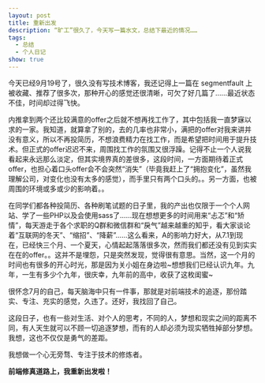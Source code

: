 ```yaml
---
layout: post
title: 重新出发
description: “旷工”很久了，今天写一篇水文，总结下最近的情况……
tags: 
  - 总结
  - 个人日记
show: true
---
```


今天已经9月19号了，很久没有写技术博客，我还记得上一篇在 segmentfault 上被收藏、推荐了很多次，那种开心的感觉还很清晰，可欠了好几篇了……最近状态不佳，时间却过得飞快。

内推拿到两个还比较满意的offer之后就不想再找工作了，其中包括我一直梦寐以求的一家。我知道，就算拿了别的，去的几率也非常小，满把的offer对我来讲并没有意义，所以不再投简历，不想浪费精力在找工作，而是希望把时间用于提升技术。但正式的offer迟迟不来，周围找工作的氛围又很浮躁。记得不止一个人说我看起来永远那么淡定，但其实境界真的差很多，这段时间，一方面期待着正式offer，也担心着口头offer会不会突然“消失”（毕竟我赶上了“拥抱变化”，虽然我理解公司，对变化也没有太多的感觉），而手里只有两个口头的。。另一方面，也被周围的环境或多或少的影响着。。

在同学们都各种投简历、各种刷笔试题的日子里，我的产出也仅限于一个个人网站、学了一些PHP以及会使用sass了……现在想想更多的时间用来“忐忑”和“矫情”，每天游走于各个求职的Q群和微信群和“戾气”越来越重的知乎，看大家谈论着“互联网的冬天”、“缩招”、“降薪”……这么看来，A的影响力好大，从7.1到现在，已经快三个月、一个夏天，心情起起落落很多次，然而我们都还没有见到实实在在的offer。。这并不是埋怨，只是突然发现，觉得很有意思。当然，这一个月的时间也有很多的开心时光，那是因为关小姐在身边啦~想想我们已经认识九年。九年，一生有多少个九年，很庆幸，九年前的高中，收获了这枚闺蜜~

很怀念7月的自己，每天脑海中只有一件事，那就是对前端技术的追逐，那份踏实、专注、充实的感觉，久违了。还好，我找回了自己。

这段日子，也有一些对生活、对个人的思考，不同的人，梦想和现实之间的距离不同，有人天生就可以不顾一切追逐梦想，而有的人却必须为现实牺牲掉部分梦想。我想，这也不仅仅是勇气的差距。

我想做一个心无旁骛、专注于技术的修炼者。

**前端修真道路上，我重新出发啦！**

